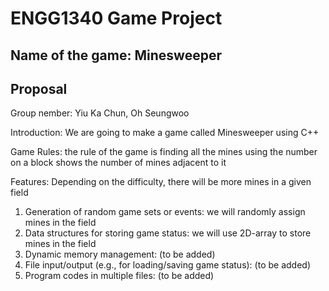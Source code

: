 # ENGG1340 Game Project
## Name of the game: Minesweeper
## Proposal

Group nember: Yiu Ka Chun, Oh Seungwoo

Introduction: We are going to make a game called Minesweeper using C++

Game Rules: the rule of the game is finding all the mines using the number on a block shows the number of mines adjacent to it

Features: Depending on the difficulty, there will be more mines in a given field
1. Generation of random game sets or events: we will randomly assign mines in the field
2. Data structures for storing game status: we will use 2D-array to store mines in the field
3. Dynamic memory management: (to be added)
4. File input/output (e.g., for loading/saving game status): (to be added)
5. Program codes in multiple files: (to be added)
